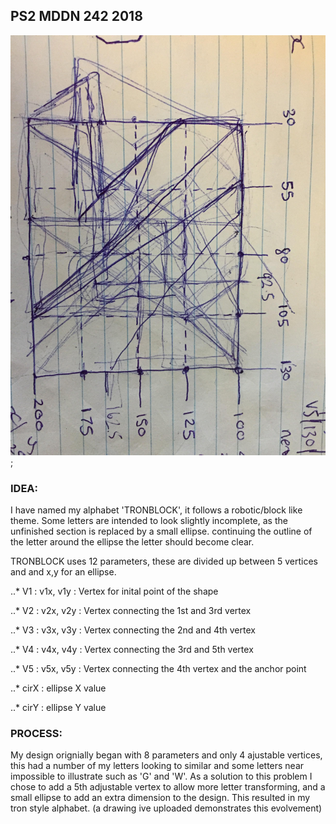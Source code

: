## PS2 MDDN 242 2018

![alt text](graph.jpg);

### IDEA:

I have named my alphabet 'TRONBLOCK', it follows a robotic/block like theme. Some letters are intended to look slightly incomplete, as the unfinished section is replaced by a small ellipse. continuing the outline of the letter around the ellipse the letter should become clear.

TRONBLOCK uses 12 parameters, these are divided up between 5 vertices and and x,y for an ellipse.

..* V1 : v1x, v1y : Vertex for inital point of the shape

..* V2 : v2x, v2y : Vertex connecting the 1st and 3rd vertex

..* V3 : v3x, v3y : Vertex connecting the 2nd and 4th vertex

..* V4 : v4x, v4y : Vertex connecting the 3rd and 5th vertex

..* V5 : v5x, v5y : Vertex connecting the 4th vertex and the anchor point

..* cirX : ellipse X value

..* cirY : ellipse Y value

### PROCESS:

My design orignially began with 8 parameters and only 4 ajustable vertices, this had a number of my letters looking to similar and some letters near impossible to illustrate such as 'G' and 'W'. As a solution to this problem I chose to add a 5th adjustable vertex to allow more letter transforming, and a small ellipse to add an extra dimension to the design. This resulted in my tron style alphabet. (a drawing ive uploaded demonstrates this evolvement) 



